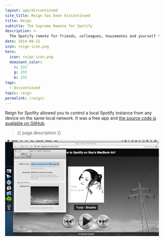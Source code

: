 ```yaml
---
layout: app/discontinued
site_title: Reign has been discontinued
title: Reign
subtitle: The Supreme Remote for Spotify
description: >-
  The Spotify remote for friends, colleagues, housemates and yourself that works in any browser.
date: 2014-08-22
icon: reign-icon.png
hero: 
  icon: reign-icon.png
  dominant_color: 
    r: 233
    g: 233
    b: 231
tags:
  - Discontinued
topic: reign
permalink: /reign/
---
```


Reign for Spofity allowed you to control a local Spotify instance from any device on the same local network. It was a free app and [the source code is available on GitHub](https://www.github.com/dangercove/reign-for-spotify).

> {{ page.description }}

![Controlling Spotify from a browser through Reign](/assets/img/app/reign-themes.jpg)
